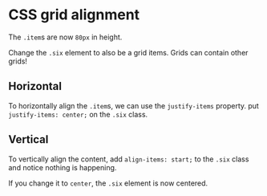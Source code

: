 # CSS grid alignment

The `.item`s are now `80px` in height.

Change the `.six` element to also be a grid items. Grids can contain other grids!

## Horizontal

To horizontally align the `.item`s, we can use the `justify-items` property. put `justify-items: center;` on the `.six` class.

## Vertical

To vertically align the content, add `align-items: start;` to the `.six` class and notice nothing is happening.

If you change it to `center`, the `.six` element is now centered.
